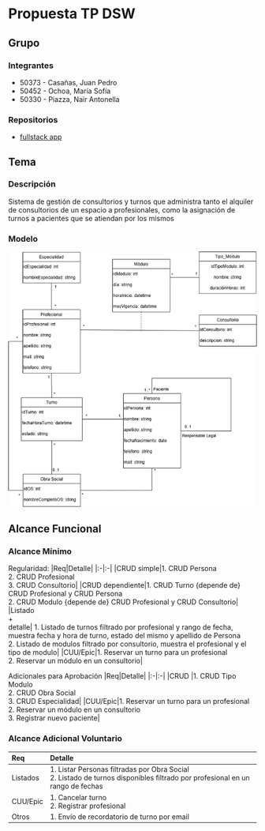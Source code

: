 # Propuesta TP DSW

## Grupo
### Integrantes
* 50373 - Casañas, Juan Pedro
* 50452 - Ochoa, María Sofía
* 50330 - Piazza, Nair Antonella

### Repositorios
* [fullstack app](https://github.com/JuanPedroCasanas/DSW-App-Fullstack)

## Tema
### Descripción
Sistema de gestión de consultorios y turnos que administra tanto el alquiler de consultorios de un espacio a profesionales, como la asignación de turnos a pacientes que se atiendan por los mismos

### Modelo
![imagen del modelo](https://github.com/JuanPedroCasanas/DSW-TP-Casanas-Ochoa-Piazza-C305/blob/main/ART_DMCL.png)

## Alcance Funcional 

### Alcance Mínimo

Regularidad:
|Req|Detalle|
|:-|:-|
|CRUD simple|1. CRUD Persona<br>2. CRUD Profesional<br>3. CRUD Consultorio|
|CRUD dependiente|1. CRUD Turno {depende de} CRUD Profesional y CRUD Persona<br>2. CRUD Modulo {depende de} CRUD Profesional y CRUD Consultorio|
|Listado<br>+<br>detalle| 1. Listado de turnos filtrado por profesional y rango de fecha, muestra fecha y hora de turno, estado del mismo y apellido de Persona<br> 2. Listado de modulos filtrado por consultorio, muestra el profesional y el tipo de modulo|
|CUU/Epic|1. Reservar un turno para un profesional<br>2. Reservar un módulo en un consultorio|


Adicionales para Aprobación
|Req|Detalle|
|:-|:-|
|CRUD |1. CRUD Tipo Modulo<br>2. CRUD Obra Social<br>3. CRUD Especialidad|
|CUU/Epic|1. Reservar un turno para un profesional<br>2. Reservar un módulo en un consultorio<br>3. Registrar nuevo paciente|


### Alcance Adicional Voluntario


|Req|Detalle|
|:-|:-|
|Listados |1. Listar Personas filtradas por Obra Social <br>2. Listado de turnos disponibles filtrado por profesional en un rango de fechas |
|CUU/Epic|1. Cancelar turno<br>2. Registrar profesional|
|Otros|1. Envío de recordatorio de turno por email|

